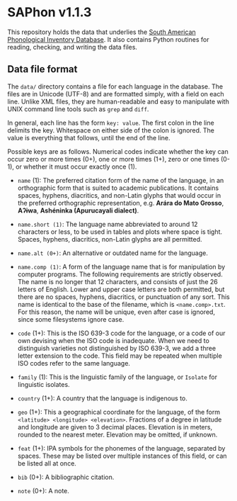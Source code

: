 # SAPhon v1.1.3

This repository holds the data that underlies the [South American Phonological Inventory Database](http://linguistics.berkeley.edu/~saphon/en/).  It also contains Python routines for reading, checking, and writing the data files.

## Data file format

The `data/` directory contains a file for each language in the database.  The files are in Unicode (UTF-8) and are formatted simply, with a field on each line.  Unlike XML files, they are human-readable and easy to manipulate with UNIX command line tools such as `grep` and `diff`.

In general, each line has the form `key: value`.  The first colon in the line delimits the key.  Whitespace on either side of the colon is ignored.  The value is everything that follows, until the end of the line.

Possible keys are as follows.  Numerical codes indicate whether the key can occur zero or more times (0+), one or more times (1+), zero or one times (0-1), or whether it must occur exactly once (1).

* `name` (1): The preferred citation form of the name of the language, in an orthographic form that is suited to academic publications.  It contains spaces, hyphens, diacritics, and non-Latin glyphs that would occur in the preferred orthographic representation, e.g. **Arára do Mato Grosso**, **Aʔɨwa**, **Ashéninka (Apurucayali dialect)**.

* `name.short (1)`: The language name abbreviated to around 12 characters or less, to be used in tables and plots where space is tight.  Spaces, hyphens, diacritics, non-Latin glyphs are all permitted.

* `name.alt (0+)`: An alternative or outdated name for the language.

* `name.comp (1)`: A form of the language name that is for manipulation by computer programs.  The following requirements are strictly observed.  The name is no longer that 12 characters, and consists of just the 26 letters of English.  Lower and upper case letters are both permitted, but there are no spaces, hyphens, diacritics, or punctuation of any sort.  This name is identical to the base of the filename, which is `<name.comp>.txt`.  For this reason, the name will be unique, even after case is ignored, since some filesystems ignore case.

* `code` (1+): This is the ISO 639-3 code for the language, or a code of our own devising when the ISO code is inadequate.  When we need to distinguish varieties not distinguished by ISO 639-3, we add a three letter extension to the code.  This field may be repeated when multiple ISO codes refer to the same language.

* `family` (1): This is the linguistic family of the language, or `Isolate` for linguistic isolates.

* `country` (1+): A country that the language is indigenous to.

* `geo` (1+): This a geographical coordinate for the language, of the form `<latitude> <longitude> <elevation>`.  Fractions of a degree in latitude and longitude are given to 3 decimal places.  Elevation is in meters, rounded to the nearest meter.  Elevation may be omitted, if unknown.

* `feat` (1+): IPA symbols for the phonemes of the language, separated by spaces.  These may be listed over multiple instances of this field, or can be listed all at once.

* `bib` (0+): A bibliographic citation.

* `note` (0+): A note.
